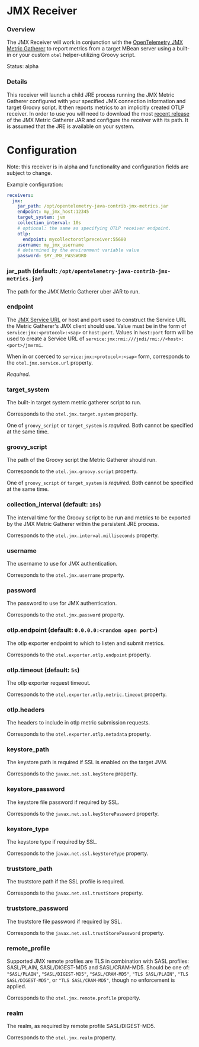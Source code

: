 # JMX Receiver

### Overview

The JMX Receiver will work in conjunction with the [OpenTelemetry JMX Metric Gatherer](https://github.com/open-telemetry/opentelemetry-java-contrib/blob/master/contrib/jmx-metrics/README.md)
to report metrics from a target MBean server using a built-in or your custom `otel` helper-utilizing
Groovy script.

Status: alpha

### Details

This receiver will launch a child JRE process running the JMX Metric Gatherer configured with your specified JMX
connection information and target Groovy script.  It then reports metrics to an implicitly created OTLP receiver.
In order to use you will need to download the most [recent release](https://oss.jfrog.org/artifactory/oss-snapshot-local/io/opentelemetry/contrib/opentelemetry-java-contrib-jmx-metrics/)
of the JMX Metric Gatherer JAR and configure the receiver with its path.  It is assumed that the JRE is
available on your system.

# Configuration

Note: this receiver is in alpha and functionality and configuration fields are subject to change.

Example configuration:

```yaml
receivers:
  jmx:
    jar_path: /opt/opentelemetry-java-contrib-jmx-metrics.jar
    endpoint: my_jmx_host:12345
    target_system: jvm
    collection_interval: 10s
    # optional: the same as specifying OTLP receiver endpoint.
    otlp:
      endpoint: mycollectorotlpreceiver:55680
    username: my_jmx_username
    # determined by the environment variable value
    password: $MY_JMX_PASSWORD
```

### jar_path (default: `/opt/opentelemetry-java-contrib-jmx-metrics.jar`)

The path for the JMX Metric Gatherer uber JAR to run.

### endpoint
The [JMX Service URL](https://docs.oracle.com/javase/8/docs/api/javax/management/remote/JMXServiceURL.html) or host
and port used to construct the Service URL the Metric Gatherer's JMX client should use. Value must be in the form of
`service:jmx:<protocol>:<sap>` or `host:port`. Values in `host:port` form will be used to create a Service URL of
`service:jmx:rmi:///jndi/rmi://<host>:<port>/jmxrmi`.

When in or coerced to `service:jmx:<protocol>:<sap>` form, corresponds to the `otel.jmx.service.url` property.

_Required._

### target_system

The built-in target system metric gatherer script to run.

Corresponds to the `otel.jmx.target.system` property.

One of `groovy_script` or `target_system` is _required_.  Both cannot be specified at the same time.

### groovy_script

The path of the Groovy script the Metric Gatherer should run.

Corresponds to the `otel.jmx.groovy.script` property.

One of `groovy_script` or `target_system` is _required_.  Both cannot be specified at the same time.

### collection_interval (default: `10s`)

The interval time for the Groovy script to be run and metrics to be exported by the JMX Metric Gatherer within the persistent JRE process.

Corresponds to the `otel.jmx.interval.milliseconds` property.

### username

The username to use for JMX authentication.

Corresponds to the `otel.jmx.username` property.

### password

The password to use for JMX authentication.

Corresponds to the `otel.jmx.password` property.

### otlp.endpoint (default: `0.0.0.0:<random open port>`)

The otlp exporter endpoint to which to listen and submit metrics.

Corresponds to the `otel.exporter.otlp.endpoint` property.

### otlp.timeout (default: `5s`)

The otlp exporter request timeout.

Corresponds to the `otel.exporter.otlp.metric.timeout` property.

### otlp.headers

The headers to include in otlp metric submission requests.

Corresponds to the `otel.exporter.otlp.metadata` property.

### keystore_path

The keystore path is required if SSL is enabled on the target JVM.

Corresponds to the `javax.net.ssl.keyStore` property.

### keystore_password

The keystore file password if required by SSL.

Corresponds to the `javax.net.ssl.keyStorePassword` property.

### keystore_type

The keystore type if required by SSL.

Corresponds to the `javax.net.ssl.keyStoreType` property.

### truststore_path 

The truststore path if the SSL profile is required.

Corresponds to the `javax.net.ssl.trustStore` property.

### truststore_password

The truststore file password if required by SSL.

Corresponds to the `javax.net.ssl.trustStorePassword` property.

### remote_profile

Supported JMX remote profiles are TLS in combination with SASL profiles: SASL/PLAIN, SASL/DIGEST-MD5 and SASL/CRAM-MD5.
Should be one of: `"SASL/PLAIN"`, `"SASL/DIGEST-MD5"`, `"SASL/CRAM-MD5"`, `"TLS SASL/PLAIN"`, `"TLS SASL/DIGEST-MD5"`,
or `"TLS SASL/CRAM-MD5"`, though no enforcement is applied.

Corresponds to the `otel.jmx.remote.profile` property.

### realm

The realm, as required by remote profile SASL/DIGEST-MD5.

Corresponds to the `otel.jmx.realm` property.

